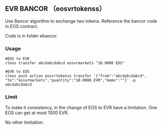 ## EVR BANCOR （eosvrtokenss）

Use Bancor algorithm to exchange two tokens. Reference the bancor code in EOS contract.

Code is in folder ebancor.

### Usage

```
#EOS to EVR
cleos transfer abcdabcdabcd eosvrmarkets "10.0000 EOS"

#EVR to EOS
cleos push action eosvrtokenss transfer '{"from":"abcdabcdabcd", "to":"eosvrmarkets","quantity":"10.0000 EVR","memo":""}' -p abcdabcdabcd
```


### Limit

To make it consistency, in the change of EOS to EVR have a limitation. One EOS can get at most 1000 EVR.

No other limitation.

